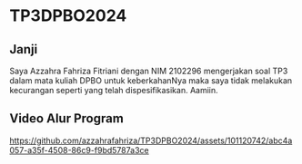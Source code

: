 # TP3DPBO2024

## Janji 
Saya Azzahra Fahriza Fitriani dengan NIM 2102296 mengerjakan soal TP3 dalam mata kuliah DPBO untuk keberkahanNya maka saya tidak melakukan kecurangan seperti yang telah dispesifikasikan. Aamiin.

## Video Alur Program

https://github.com/azzahrafahriza/TP3DPBO2024/assets/101120742/abc4a057-a35f-4508-86c9-f9bd5787a3ce

